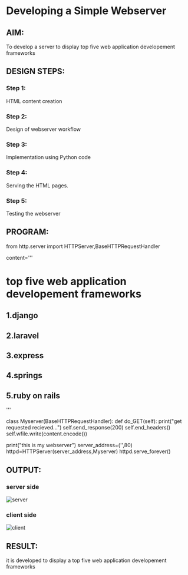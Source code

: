# Developing a Simple Webserver
## AIM:
To develop a server to display top five web application developement frameworks

## DESIGN STEPS:
### Step 1: 
HTML content creation
### Step 2:
Design of webserver workflow
### Step 3:
Implementation using Python code
### Step 4:
Serving the HTML pages.
### Step 5:
Testing the webserver

## PROGRAM:
from http.server import HTTPServer,BaseHTTPRequestHandler

content='''
<!doctype html>
<html>
<head>
<title> My web server</title>
</head>
<body>
<h1>top five web application developement frameworks</h1>
<h2>1.django</h2>
<h2>2.laravel</h2>
<h2>3.express</h2>
<h2>4.springs</h2>
<h2>5.ruby on rails</h2>
</body>
</html>
'''

class Myserver(BaseHTTPRequestHandler):
     def do_GET(self):
        print("get requested recieved...")
        self.send_response(200)
        self.end_headers()
        self.wfile.write(content.encode())

print("this is my webserver")
server_address=('',80)
httpd=HTTPServer(server_address,Myserver)
httpd.serve_forever()





## OUTPUT:
### server side
![server](https://user-images.githubusercontent.com/118344695/207496374-3a6d3b92-7197-41fe-a891-a4e0986d775c.png)

### client side
![client](https://user-images.githubusercontent.com/118344695/207496607-0fab0b0d-8f6d-4f31-a4fb-f323355fd0f5.png)


## RESULT:
it is developed to display a top five web application developement frameworks
